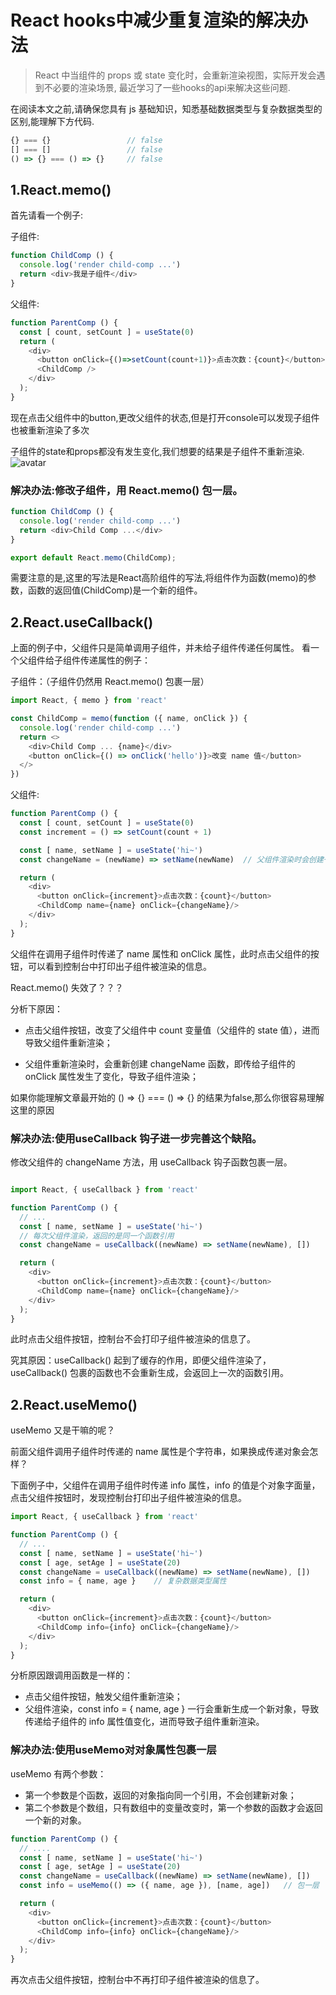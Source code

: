 
# React hooks中减少重复渲染的解决办法
> React 中当组件的 props 或 state 变化时，会重新渲染视图，实际开发会遇到不必要的渲染场景, 最近学习了一些hooks的api来解决这些问题.

在阅读本文之前,请确保您具有 js 基础知识，知悉基础数据类型与复杂数据类型的区别,能理解下方代码.

```javascript
{} === {}                 // false
[] === []                 // false
() => {} === () => {}     // false
```

## 1.React.memo()

首先请看一个例子:

子组件:
```javascript
function ChildComp () {
  console.log('render child-comp ...')
  return <div>我是子组件</div>
}
```

父组件:
```javascript
function ParentComp () {
  const [ count, setCount ] = useState(0)
  return (
    <div>
      <button onClick={()=>setCount(count+1)}>点击次数：{count}</button>
      <ChildComp />
    </div>
  );
}
```

现在点击父组件中的button,更改父组件的状态,但是打开console可以发现子组件也被重新渲染了多次

子组件的state和props都没有发生变化,我们想要的结果是子组件不重新渲染.
![avatar](https://public.fuyoukache.com/FlOVwrakrMdtaBb0lyNhk5fJOARs)

### 解决办法:修改子组件，用 React.memo() 包一层。
```javascript
function ChildComp () {
  console.log('render child-comp ...')
  return <div>Child Comp ...</div>
}

export default React.memo(ChildComp);
```

需要注意的是,这里的写法是React高阶组件的写法,将组件作为函数(memo)的参数，函数的返回值(ChildComp)是一个新的组件。

## 2.React.useCallback()

上面的例子中，父组件只是简单调用子组件，并未给子组件传递任何属性。
看一个父组件给子组件传递属性的例子：

子组件：（子组件仍然用 React.memo() 包裹一层）

```javascript
import React, { memo } from 'react'

const ChildComp = memo(function ({ name, onClick }) {
  console.log('render child-comp ...')
  return <>
    <div>Child Comp ... {name}</div>
    <button onClick={() => onClick('hello')}>改变 name 值</button>
  </>
})
```

父组件:

```javascript
function ParentComp () {
  const [ count, setCount ] = useState(0)
  const increment = () => setCount(count + 1)

  const [ name, setName ] = useState('hi~')
  const changeName = (newName) => setName(newName)  // 父组件渲染时会创建一个新的函数

  return (
    <div>
      <button onClick={increment}>点击次数：{count}</button>
      <ChildComp name={name} onClick={changeName}/>
    </div>
  );
}
```

父组件在调用子组件时传递了 name 属性和 onClick 属性，此时点击父组件的按钮，可以看到控制台中打印出子组件被渲染的信息。

React.memo() 失效了？？？

分析下原因：

  * 点击父组件按钮，改变了父组件中 count 变量值（父组件的 state 值），进而导致父组件重新渲染；

  * 父组件重新渲染时，会重新创建 changeName 函数，即传给子组件的 onClick 属性发生了变化，导致子组件渲染；

如果你能理解文章最开始的  () => {} === () => {} 的结果为false,那么你很容易理解这里的原因

### 解决办法:使用useCallback 钩子进一步完善这个缺陷。

修改父组件的 changeName 方法，用 useCallback 钩子函数包裹一层。

```javascript

import React, { useCallback } from 'react'

function ParentComp () {
  // ...
  const [ name, setName ] = useState('hi~')
  // 每次父组件渲染，返回的是同一个函数引用
  const changeName = useCallback((newName) => setName(newName), [])  

  return (
    <div>
      <button onClick={increment}>点击次数：{count}</button>
      <ChildComp name={name} onClick={changeName}/>
    </div>
  );
}

```

此时点击父组件按钮，控制台不会打印子组件被渲染的信息了。

究其原因：useCallback() 起到了缓存的作用，即便父组件渲染了，useCallback() 包裹的函数也不会重新生成，会返回上一次的函数引用。

## 2.React.useMemo()

useMemo 又是干嘛的呢？

前面父组件调用子组件时传递的 name 属性是个字符串，如果换成传递对象会怎样？

下面例子中，父组件在调用子组件时传递 info 属性，info 的值是个对象字面量，点击父组件按钮时，发现控制台打印出子组件被渲染的信息。

```javascript
import React, { useCallback } from 'react'

function ParentComp () {
  // ...
  const [ name, setName ] = useState('hi~')
  const [ age, setAge ] = useState(20)
  const changeName = useCallback((newName) => setName(newName), [])
  const info = { name, age }    // 复杂数据类型属性

  return (
    <div>
      <button onClick={increment}>点击次数：{count}</button>
      <ChildComp info={info} onClick={changeName}/>
    </div>
  );
}
```

分析原因跟调用函数是一样的：

  * 点击父组件按钮，触发父组件重新渲染；
  * 父组件渲染，const info = { name, age } 一行会重新生成一个新对象，导致传递给子组件的 info 属性值变化，进而导致子组件重新渲染。

### 解决办法:使用useMemo对对象属性包裹一层

useMemo 有两个参数：
  * 第一个参数是个函数，返回的对象指向同一个引用，不会创建新对象；
  * 第二个参数是个数组，只有数组中的变量改变时，第一个参数的函数才会返回一个新的对象。

```javascript
function ParentComp () {
  // ....
  const [ name, setName ] = useState('hi~')
  const [ age, setAge ] = useState(20)
  const changeName = useCallback((newName) => setName(newName), [])
  const info = useMemo(() => ({ name, age }), [name, age])   // 包一层

  return (
    <div>
      <button onClick={increment}>点击次数：{count}</button>
      <ChildComp info={info} onClick={changeName}/>
    </div>
  );
}
```

再次点击父组件按钮，控制台中不再打印子组件被渲染的信息了。